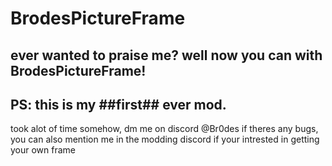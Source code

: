 # BrodesPictureFrame

## ever wanted to praise me? well now you can with BrodesPictureFrame!
## PS: this is my ##first## ever mod.

took alot of time somehow, dm me on discord @Br0des if theres any bugs, you can also mention me in the modding discord if your intrested in getting your own frame

